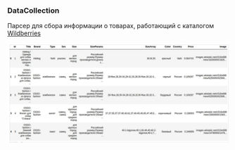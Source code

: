 
### DataCollection

Парсер для сбора информации о товарах, работающий с каталогом [Wildberries](https://www.wildberries.ru/catalog/asksseuary/tovary-dlya-zhivotnyh/odezhda)

![screen_form](../Screenshots/data_1.jpg)  
